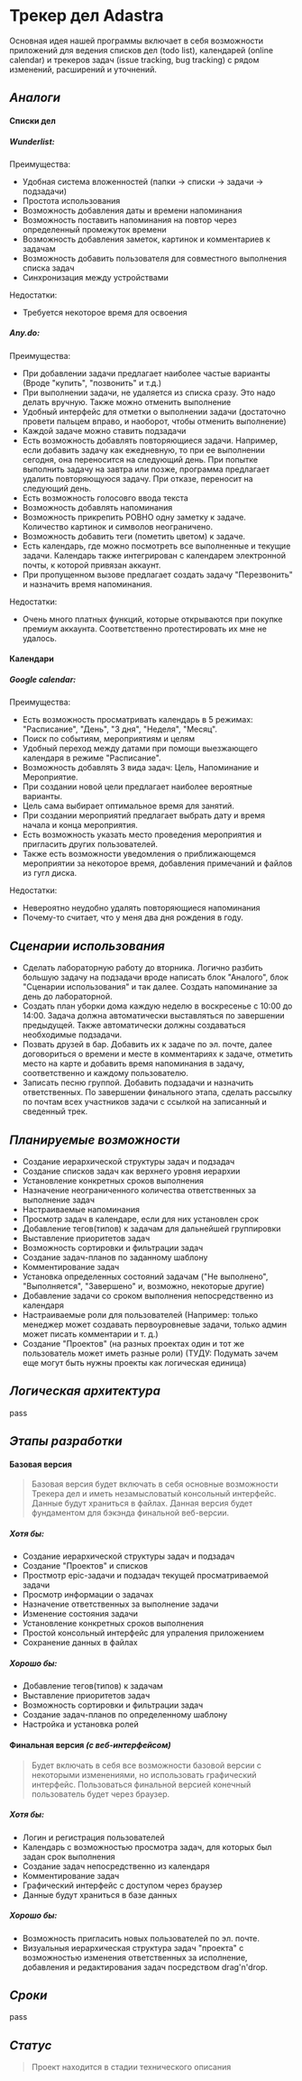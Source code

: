 # Трекер дел Adastra #

Основная идея нашей программы включает в себя возможности приложений для ведения списков дел (todo list), календарей (online calendar) и трекеров задач (issue tracking, bug tracking) с рядом изменений, расширений и уточнений.

## *Аналоги* ##

#### Списки дел ####

##### Wunderlist: #####
Преимущества:

* Удобная система вложенностей (папки -> списки -> задачи -> подзадачи)
* Простота использования
* Возможность добавления даты и времени напоминания
* Возможность поставить напоминания на повтор через определенный промежуток времени
* Возможность добавления заметок, картинок и комментариев к задачам
* Возможность добавить пользователя для совместного выполнения списка задач
* Синхронизация между устройствами

Недостатки:

* Требуется некоторое время для освоения

##### Any.do: #####
Преимущества:

* При добавлении задачи предлагает наиболее частые варианты (Вроде "купить", "позвонить" и т.д.)
* При выполнении задачи, не удаляется из списка сразу. Это надо делать вручную. Также можно отменить выполнение
* Удобный интерфейс для отметки о выполнении задачи (достаточно провети пальцем вправо, и наоборот, чтобы отменить выполнение)
* Каждой задаче можно ставить подзадачи
* Есть возможность добавлять повторяющиеся задачи. Например, если добавить задачу как ежедневную, то при ее выполнении сегодня, она переносится на следующий день. При попытке выполнить задачу на завтра или позже, программа предлагает удалить повторяющуюся задачу. При отказе, переносит на следующий день.
* Есть возможность голосовго ввода текста 
* Возможность добавлять напоминания
* Возможность прикрепить РОВНО одну заметку к задаче. Количество картинок и символов неограничено.
* Возможность добавить теги (пометить цветом) к задаче.
* Есть календарь, где можно посмотреть все выполненные и текущие задачи. Календарь также интегрирован с календарем электронной  почты, к которой привязан аккаунт.
* При пропущенном вызове предлагает создать задачу "Перезвонить" и назначить время напоминания.

Недостатки:

* Очень много платных функций, которые открываются при покупке премиум аккаунта. Соответственно протестировать их мне не удалось.

#### Календари ####

##### Google calendar: #####
Преимущества:

* Есть возможность просматривать календарь в 5 режимах: "Расписание", "День", "3 дня", "Неделя", "Месяц".
* Поиск по событиям, мероприятиям и целям
* Удобный переход между датами при помощи выезжающего календаря в режиме "Расписание".
* Возможность добавлять 3 вида задач: Цель, Напоминание и Мероприятие.
* При создании новой цели предлагает наиболее вероятные варианты.
* Цель сама выбирает оптимальное время для занятий.
* При создании мероприятий предлагает выбрать дату и время начала и конца мероприятия.
* Есть возможность указать место проведения мероприятия и пригласить других пользователей.
* Также есть возможности уведомления о приближающемся мероприятии за некоторое время, добавления примечаний и файлов из гугл диска.

Недостатки:

* Невероятно неудобно удалять повторяющиеся напоминания
* Почему-то считает, что у меня два дня рождения в году.


## *Сценарии использования* ##

* Сделать лабораторную работу до вторника. Логично разбить большую задачу на подзадачи вроде написать блок "Аналого", блок "Сценарии использования" и так далее. Создать напоминание за день до лабораторной.
* Создать план уборки дома каждую неделю в воскресенье с 10:00 до 14:00. Задача должна автоматически выставляться по завершении предыдущей. Также автоматически должны создаваться необходимые подзадачи.
* Позвать друзей в бар. Добавить их к задаче по эл. почте, далее договориться о времени и месте в комментариях к задаче, отметить место на карте и добавить время напоминания в задачу, соответственно и каждому пользователю.
* Записать песню группой. Добавить подзадачи и назначить ответственных. По завершении финального этапа, сделать рассылку по почтам всех участников задачи с ссылкой на записанный и сведенный трек.

## *Планируемые возможности* ##

* Создание иерархической структуры задач и подзадач
* Создание списков задач как верхнего уровня иерархии
* Установление конкретных сроков выполнения
* Назначение неограниченного количества ответственных за выполнение задач
* Настраиваемые напоминания
* Просмотр задач в календаре, если для них установлен срок
* Добавление тегов(типов) к задачам для дальнейшей группировки
* Выставление приоритетов задач
* Возможность сортировки и фильтрации задач
* Создание задач-планов по заданному шаблону
* Комментирование задач
* Установка определенных состояний задачам ("Не выполнено", "Выполняется", "Завершено" и, возможно, некоторые другие)
* Добавление задачи со сроком выполнения непосредственно из календаря
* Настраиваемые роли для пользователей (Например: только менеджер может создавать первоуровневые задачи, только админ может писать комментарии и т. д.)
* Создание "Проектов" (на разных проектах один и тот же пользователь может иметь разные роли) (ТУДУ: Подумать зачем еще могут быть нужны проекты как логическая единица)

## *Логическая архитектура* ##

pass

## *Этапы разработки* ##

#### Базовая версия ####

>Базовая версия будет включать в себя основные возможности Трекера дел и иметь незамысловатый консольный интерфейс. Данные будут храниться в файлах. Данная версия будет фундаментом для бэкэнда финальной веб-версии.

##### Хотя бы: #####

* Создание иерархической структуры задач и подзадач
* Создание "Проектов" и списков
* Простмотр epic-задачи и подзадач текущей просматриваемой задачи
* Просмотр информации о задачах
* Назначение ответственных за выполнение задачи
* Изменение состояния задачи
* Установление конкретных сроков выполнения
* Простой консольный интерфейс для упраления приложением
* Сохранение данных в файлах

##### Хорошо бы: #####

* Добавление тегов(типов) к задачам
* Выставление приоритетов задач
* Возможность сортировки и фильтрации задач
* Создание задач-планов по определенному шаблону
* Настройка и установка ролей

#### Финальная версия *(с веб-интерфейсом)* ####

>Будет включать в себя все возможности базовой версии с некоторыми изменениями, но использовать графический интерфейс. Пользоваться финальной версией конечный пользователь будет через браузер.

##### Хотя бы: #####

* Логин и регистрация пользователей
* Календарь с возможностью просмотра задач, для которых был задан срок выполнения
* Создание задач непосредственно из календаря
* Комментирование задач
* Графический интерфейс с доступом через браузер
* Данные будут храниться в базе данных

##### Хорошо бы: #####

* Возможность пригласить новых пользователей по эл. почте.
* Визуальныя иерархическая структура задач "проекта" с возможностью изменения ответственных за исполнение, добавления и редактирования задач посредством drag'n'drop.

## *Сроки* ##

pass

## *Статус* ##

>Проект находится в стадии технического описания
